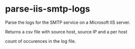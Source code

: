 # parse-iis-smtp-logs
Parse the logs for the SMTP service on a Microsoft IIS server.  

Returns a csv file with source host, source IP and a per host  

count of occurences in the log file.
